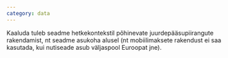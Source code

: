 ```yaml
---
category: data
---
```

Kaaluda tuleb seadme hetkekontekstil põhinevate juurdepääsupiirangute
rakendamist, nt seadme asukoha alusel (nt mobiilimaksete rakendust ei saa
kasutada, kui nutiseade asub väljaspool Euroopat jne).

